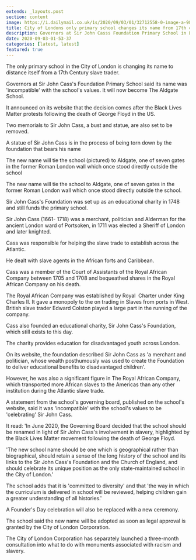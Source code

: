 ```yaml
---
extends: _layouts.post
section: content
image: https://i.dailymail.co.uk/1s/2020/09/03/01/32712558-0-image-a-98_1599091316700.jpg 
title: City of Londons only primary school changes its name from 17th century slave trader Sir John Cass 
description: Governors at Sir John Casss Foundation Primary School in London said its name was incompatible with the schools values. It will now become The Aldgate School. 
date: 2020-09-03-01-53-37 
categories: [latest, latest] 
featured: true 
--- 
```

The only primary school in the City of London is changing its name to distance itself from a 17th Century slave trader.

Governors at Sir John Cass's Foundation Primary School said its name was 'incompatible' with the school's values. It will now become The Aldgate School.

It announced on its website that the decision comes after the Black Lives Matter protests following the death of George Floyd in the US.

Two memorials to Sir John Cass, a bust and statue, are also set to be removed.

A statue of Sir John Cass is in the process of being torn down by the foundation that bears his name

The new name will tie the school (pictured) to Aldgate, one of seven gates in the former Roman London wall which once stood directly outside the school

The new name will tie the school to Aldgate, one of seven gates in the former Roman London wall which once stood directly outside the school.

Sir John Cass's Foundation was set up as an educational charity in 1748 and still funds the primary school.

Sir John Cass (1661- 1718) was a merchant, politician and Alderman for the ancient London ward of Portsoken, in 1711 was elected a Sheriff of London and later knighted.

Cass was responsible for helping the slave trade to establish across the Atlantic. 

He dealt with slave agents in the African forts and Caribbean. 

Cass was a member of the Court of Assistants of the Royal African Company between 1705 and 1708 and bequeathed shares in the Royal African Company on his death. 

The Royal African Company was established by Royal  Charter under King Charles II. It gave a monopoly to the on trading in Slaves from ports in West. British slave trader Edward Colston played a large part in the running of the company.

Cass also founded an educational charity, Sir John Cass's Foundation, which still exists to this day.

The charity provides education for disadvantaged youth across London.

On its website, the foundation described Sir John Cass as 'a merchant and politician, whose wealth posthumously was used to create the Foundation to deliver educational benefits to disadvantaged children'.

However, he was also a significant figure in The Royal African Company, which transported more African slaves to the Americas than any other institution during the Atlantic slave trade.

A statement from the school's governing board, published on the school's website, said it was 'incompatible' with the school's values to be 'celebrating' Sir John Cass.

It read: 'In June 2020, the Governing Board decided that the school should be renamed in light of Sir John Cass's involvement in slavery, highlighted by the Black Lives Matter movement following the death of George Floyd.

'The new school name should be one which is geographical rather than biographical, should retain a sense of the long history of the school and its links to the Sir John Cass's Foundation and the Church of England, and should celebrate its unique position as the only state-maintained school in the City of London.'

The school adds that it is 'committed to diversity' and that 'the way in which the curriculum is delivered in school will be reviewed, helping children gain a greater understanding of all histories.'

A Founder's Day celebration will also be replaced with a new ceremony.

The school said the new name will be adopted as soon as legal approval is granted by the City of London Corporation.

The City of London Corporation has separately launched a three-month consultation into what to do with monuments associated with racism and slavery.

